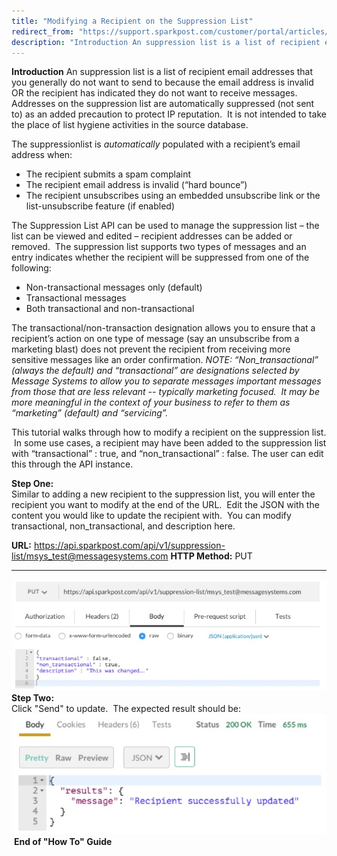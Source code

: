 ```yaml
---
title: "Modifying a Recipient on the Suppression List"
redirect_from: "https://support.sparkpost.com/customer/portal/articles/2110531-modifying-a-recipient-on-the-suppression-list"
description: "Introduction An suppression list is a list of recipient email addresses that you generally do not want to send to because the email address is invalid OR the recipient has indicated they do not want to receive messages Addresses on the suppression list are automatically suppressed not sent to as..."
---
```


**Introduction**
An suppression list is a list of recipient email addresses that you generally do not want to send to because the email address is invalid OR the recipient has indicated they do not want to receive messages. Addresses on the suppression list are automatically suppressed (not sent to) as an added precaution to protect IP reputation.  It is not intended to take the place of list hygiene activities in the source database. 

The suppressionlist is *automatically* populated with a recipient’s email address when:

*   The recipient submits a spam complaint
*   The recipient email address is invalid (“hard bounce”)
*   The recipient unsubscribes using an embedded unsubscribe link or the list-unsubscribe feature (if enabled)

The Suppression List API can be used to manage the suppression list – the list can be viewed and edited – recipient addresses can be added or removed.  The suppression list supports two types of messages and an entry indicates whether the recipient will be suppressed from one of the following:

*   Non-transactional messages only (default)
*   Transactional messages
*   Both transactional and non-transactional

The transactional/non-transaction designation allows you to ensure that a recipient’s action on one type of message (say an unsubscribe from a marketing blast) does not prevent the recipient from receiving more sensitive messages like an order confirmation.
*NOTE: “Non_transactional” (always the default) and “transactional” are designations selected by Message Systems to allow you to separate messages important messages from those that are less relevant -- typically marketing focused.  It may be more meaningful in the context of your business to refer to them as “marketing” (default) and “servicing”.* 

This tutorial walks through how to modify a recipient on the suppression list.  In some use cases, a recipient may have been added to the suppression list with “transactional” : true, and “non_transactional” : false. The user can edit this through the API instance.

**Step One:**     
Similar to adding a new recipient to the suppression list, you will enter the recipient you want to modify at the end of the URL.  Edit the JSON with the content you would like to update the recipient with.  You can modify transactional, non_transactional, and description here.

**URL:** https://api.sparkpost.com/api/v1/suppression-list/msys_test@messagesystems.com
**HTTP Method:**         PUT

* * *

![](media/modifying-a-recipient-on-the-suppression-list/1_Pt_4_Modifying_a_Recipient_on_the_Exclusion_List_original.jpg)**Step Two:**     
Click "Send" to update.  The expected result should be:
![](media/modifying-a-recipient-on-the-suppression-list/1a_Pt4_Results_of_Modifying_an_Exclusion_List_original.jpg)
 **End of "How To" Guide**